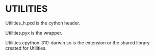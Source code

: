 
# UTILITIES

Utilities_h.pxd is the cython header.

Utilities.pyx is the wrapper.

Utilities.cpython-310-darwin.so is the extension or the shared library created for Utilities.


